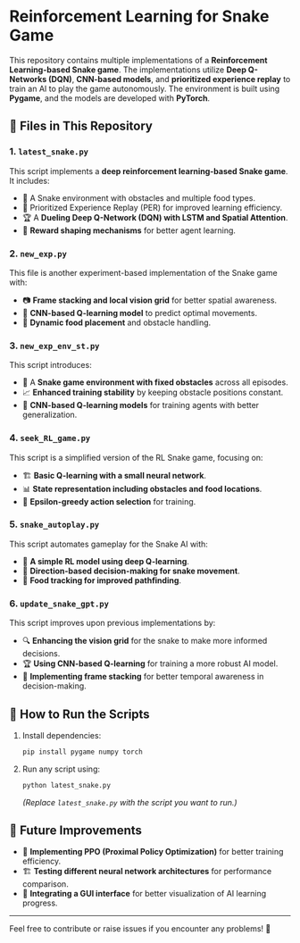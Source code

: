 # Reinforcement Learning for Snake Game

This repository contains multiple implementations of a **Reinforcement Learning-based Snake game**. The implementations utilize **Deep Q-Networks (DQN)**, **CNN-based models**, and **prioritized experience replay** to train an AI to play the game autonomously. The environment is built using **Pygame**, and the models are developed with **PyTorch**.

## 📂 Files in This Repository

### 1. `latest_snake.py`
This script implements a **deep reinforcement learning-based Snake game**. It includes:
- 🐍 A Snake environment with obstacles and multiple food types.
- 📌 Prioritized Experience Replay (PER) for improved learning efficiency.
- 🏆 A **Dueling Deep Q-Network (DQN) with LSTM and Spatial Attention**.
- 🎯 **Reward shaping mechanisms** for better agent learning.

### 2. `new_exp.py`
This file is another experiment-based implementation of the Snake game with:
- 📷 **Frame stacking and local vision grid** for better spatial awareness.
- 🧠 **CNN-based Q-learning model** to predict optimal movements.
- 🍎 **Dynamic food placement** and obstacle handling.

### 3. `new_exp_env_st.py`
This script introduces:
- 🚧 A **Snake game environment with fixed obstacles** across all episodes.
- 📈 **Enhanced training stability** by keeping obstacle positions constant.
- 🎯 **CNN-based Q-learning models** for training agents with better generalization.

### 4. `seek_RL_game.py`
This script is a simplified version of the RL Snake game, focusing on:
- 🏗 **Basic Q-learning with a small neural network**.
- 📊 **State representation including obstacles and food locations**.
- 🎲 **Epsilon-greedy action selection** for training.

### 5. `snake_autoplay.py`
This script automates gameplay for the Snake AI with:
- 🤖 **A simple RL model using deep Q-learning**.
- 🎯 **Direction-based decision-making for snake movement**.
- 🍏 **Food tracking for improved pathfinding**.

### 6. `update_snake_gpt.py`
This script improves upon previous implementations by:
- 🔍 **Enhancing the vision grid** for the snake to make more informed decisions.
- 🏆 **Using CNN-based Q-learning** for training a more robust AI model.
- 🧠 **Implementing frame stacking** for better temporal awareness in decision-making.

## 🚀 How to Run the Scripts

1. Install dependencies:
   ```bash
   pip install pygame numpy torch
   ```
2. Run any script using:
   ```bash
   python latest_snake.py
   ```
   _(Replace `latest_snake.py` with the script you want to run.)_

## 🔮 Future Improvements

- 🚀 **Implementing PPO (Proximal Policy Optimization)** for better training efficiency.
- 🏗 **Testing different neural network architectures** for performance comparison.
- 🎨 **Integrating a GUI interface** for better visualization of AI learning progress.

---

Feel free to contribute or raise issues if you encounter any problems! 🚀

